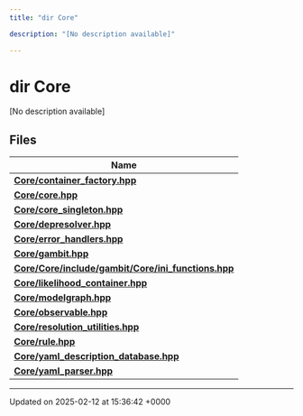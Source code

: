 ```yaml
---
title: "dir Core"

description: "[No description available]"

---
```


# dir Core

[No description available]

## Files

| Name           |
| -------------- |
| **[Core/container_factory.hpp](/documentation/code/files/container__factory_8hpp/#file-core-container-factory-hpp)**  |
| **[Core/core.hpp](/documentation/code/files/core_8hpp/#file-core-core-hpp)**  |
| **[Core/core_singleton.hpp](/documentation/code/files/core__singleton_8hpp/#file-core-core-singleton-hpp)**  |
| **[Core/depresolver.hpp](/documentation/code/files/depresolver_8hpp/#file-core-depresolver-hpp)**  |
| **[Core/error_handlers.hpp](/documentation/code/files/error__handlers_8hpp/#file-core-error-handlers-hpp)**  |
| **[Core/gambit.hpp](/documentation/code/files/gambit_8hpp/#file-core-gambit-hpp)**  |
| **[Core/Core/include/gambit/Core/ini_functions.hpp](/documentation/code/files/core_2include_2gambit_2core_2ini__functions_8hpp/#file-core-core-include-gambit-core-ini-functions-hpp)**  |
| **[Core/likelihood_container.hpp](/documentation/code/files/likelihood__container_8hpp/#file-core-likelihood-container-hpp)**  |
| **[Core/modelgraph.hpp](/documentation/code/files/modelgraph_8hpp/#file-core-modelgraph-hpp)**  |
| **[Core/observable.hpp](/documentation/code/files/observable_8hpp/#file-core-observable-hpp)**  |
| **[Core/resolution_utilities.hpp](/documentation/code/files/resolution__utilities_8hpp/#file-core-resolution-utilities-hpp)**  |
| **[Core/rule.hpp](/documentation/code/files/rule_8hpp/#file-core-rule-hpp)**  |
| **[Core/yaml_description_database.hpp](/documentation/code/files/yaml__description__database_8hpp/#file-core-yaml-description-database-hpp)**  |
| **[Core/yaml_parser.hpp](/documentation/code/files/yaml__parser_8hpp/#file-core-yaml-parser-hpp)**  |






-------------------------------

Updated on 2025-02-12 at 15:36:42 +0000
